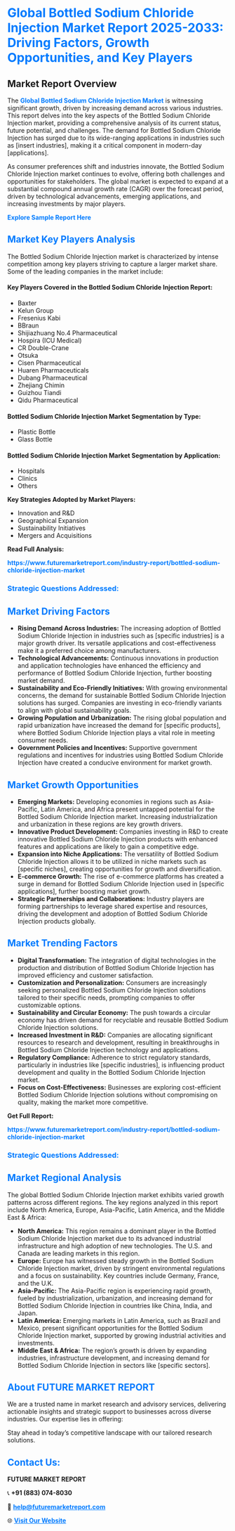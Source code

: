 <h1 style="color: #007BFF;">Global Bottled Sodium Chloride Injection Market Report 2025-2033: Driving Factors, Growth Opportunities, and Key Players</h1>

<section id="overview">
<h2>Market Report Overview</h2>
<p>The <a href="https://www.futuremarketreport.com/industry-report/bottled-sodium-chloride-injection-market" style="color: #007BFF; text-decoration: none;"><strong>Global Bottled Sodium Chloride Injection Market</strong></a> is witnessing significant growth, driven by increasing demand across various industries. This report delves into the key aspects of the Bottled Sodium Chloride Injection market, providing a comprehensive analysis of its current status, future potential, and challenges. The demand for Bottled Sodium Chloride Injection has surged due to its wide-ranging applications in industries such as [insert industries], making it a critical component in modern-day [applications].</p>
<p>As consumer preferences shift and industries innovate, the Bottled Sodium Chloride Injection market continues to evolve, offering both challenges and opportunities for stakeholders. The global market is expected to expand at a substantial compound annual growth rate (CAGR) over the forecast period, driven by technological advancements, emerging applications, and increasing investments by major players.</p>
</section>

<section id="overview">
<p><a href="https://www.futuremarketreport.com/request-sample/reportId=48072" style="color: #007BFF; text-decoration: none;"><strong>Explore Sample Report Here</strong></a></p>
</section>

<section id="key-players">
<h2 style="color: #007BFF;">Market Key Players Analysis</h2>
<p>The Bottled Sodium Chloride Injection market is characterized by intense competition among key players striving to capture a larger market share. Some of the leading companies in the market include:</p>
<h4>Key Players Covered in the Bottled Sodium Chloride Injection Report:</h4>
<ul><li>Baxter</li><li>Kelun Group</li><li>Fresenius Kabi</li><li>BBraun</li><li>Shijiazhuang No.4 Pharmaceutical</li><li>Hospira (ICU Medical)</li><li>CR Double-Crane</li><li>Otsuka</li><li>Cisen Pharmaceutical</li><li>Huaren Pharmaceuticals</li><li>Dubang Pharmaceutical</li><li>Zhejiang Chimin</li><li>Guizhou Tiandi</li><li>Qidu Pharmaceutical</li></ul>
<h4>Bottled Sodium Chloride Injection Market Segmentation by Type:</h4>
<ul><li>Plastic Bottle</li><li>Glass Bottle</li></ul>

<h4>Bottled Sodium Chloride Injection Market Segmentation by Application:</h4>
<ul><li>Hospitals</li><li>Clinics</li><li>Others</li></ul>
<p><strong>Key Strategies Adopted by Market Players:</strong></p>
<ul>
<li>Innovation and R&D</li>
<li>Geographical Expansion</li>
<li>Sustainability Initiatives</li>
<li>Mergers and Acquisitions</li>
</ul>
</section>

<section>
<p><strong>Read Full Analysis: </strong></p><a href="https://www.futuremarketreport.com/industry-report/bottled-sodium-chloride-injection-market" style="color: #007BFF; text-decoration: none;"><strong>https://www.futuremarketreport.com/industry-report/bottled-sodium-chloride-injection-market</strong></a>
<h3 style="color: #007BFF;">Strategic Questions Addressed:</h3>
</section>

<section id="driving-factors">
<h2 style="color: #007BFF;">Market Driving Factors</h2>
<ul>
<li><strong>Rising Demand Across Industries:</strong> The increasing adoption of Bottled Sodium Chloride Injection in industries such as [specific industries] is a major growth driver. Its versatile applications and cost-effectiveness make it a preferred choice among manufacturers.</li>
<li><strong>Technological Advancements:</strong> Continuous innovations in production and application technologies have enhanced the efficiency and performance of Bottled Sodium Chloride Injection, further boosting market demand.</li>
<li><strong>Sustainability and Eco-Friendly Initiatives:</strong> With growing environmental concerns, the demand for sustainable Bottled Sodium Chloride Injection solutions has surged. Companies are investing in eco-friendly variants to align with global sustainability goals.</li>
<li><strong>Growing Population and Urbanization:</strong> The rising global population and rapid urbanization have increased the demand for [specific products], where Bottled Sodium Chloride Injection plays a vital role in meeting consumer needs.</li>
<li><strong>Government Policies and Incentives:</strong> Supportive government regulations and incentives for industries using Bottled Sodium Chloride Injection have created a conducive environment for market growth.</li>
</ul>
</section>

<section id="growth-opportunities">
<h2 style="color: #007BFF;">Market Growth Opportunities</h2>
<ul>
<li><strong>Emerging Markets:</strong> Developing economies in regions such as Asia-Pacific, Latin America, and Africa present untapped potential for the Bottled Sodium Chloride Injection market. Increasing industrialization and urbanization in these regions are key growth drivers.</li>
<li><strong>Innovative Product Development:</strong> Companies investing in R&D to create innovative Bottled Sodium Chloride Injection products with enhanced features and applications are likely to gain a competitive edge.</li>
<li><strong>Expansion into Niche Applications:</strong> The versatility of Bottled Sodium Chloride Injection allows it to be utilized in niche markets such as [specific niches], creating opportunities for growth and diversification.</li>
<li><strong>E-commerce Growth:</strong> The rise of e-commerce platforms has created a surge in demand for Bottled Sodium Chloride Injection used in [specific applications], further boosting market growth.</li>
<li><strong>Strategic Partnerships and Collaborations:</strong> Industry players are forming partnerships to leverage shared expertise and resources, driving the development and adoption of Bottled Sodium Chloride Injection products globally.</li>
</ul>
</section>

<section id="trending-factors">
<h2 style="color: #007BFF;">Market Trending Factors</h2>
<ul>
<li><strong>Digital Transformation:</strong> The integration of digital technologies in the production and distribution of Bottled Sodium Chloride Injection has improved efficiency and customer satisfaction.</li>
<li><strong>Customization and Personalization:</strong> Consumers are increasingly seeking personalized Bottled Sodium Chloride Injection solutions tailored to their specific needs, prompting companies to offer customizable options.</li>
<li><strong>Sustainability and Circular Economy:</strong> The push towards a circular economy has driven demand for recyclable and reusable Bottled Sodium Chloride Injection solutions.</li>
<li><strong>Increased Investment in R&D:</strong> Companies are allocating significant resources to research and development, resulting in breakthroughs in Bottled Sodium Chloride Injection technology and applications.</li>
<li><strong>Regulatory Compliance:</strong> Adherence to strict regulatory standards, particularly in industries like [specific industries], is influencing product development and quality in the Bottled Sodium Chloride Injection market.</li>
<li><strong>Focus on Cost-Effectiveness:</strong> Businesses are exploring cost-efficient Bottled Sodium Chloride Injection solutions without compromising on quality, making the market more competitive.</li>
</ul>
</section>

<section>
<p><strong>Get Full Report: </strong></p><a href="https://www.futuremarketreport.com/industry-report/bottled-sodium-chloride-injection-market" style="color: #007BFF; text-decoration: none;"><strong>https://www.futuremarketreport.com/industry-report/bottled-sodium-chloride-injection-market</strong></a>
<h3 style="color: #007BFF;">Strategic Questions Addressed:</h3>
</section>


<section id="regional-analysis">
<h2 style="color: #007BFF;">Market Regional Analysis</h2>
<p>The global Bottled Sodium Chloride Injection market exhibits varied growth patterns across different regions. The key regions analyzed in this report include North America, Europe, Asia-Pacific, Latin America, and the Middle East & Africa:</p>
<ul>
<li><strong>North America:</strong> This region remains a dominant player in the Bottled Sodium Chloride Injection market due to its advanced industrial infrastructure and high adoption of new technologies. The U.S. and Canada are leading markets in this region.</li>
<li><strong>Europe:</strong> Europe has witnessed steady growth in the Bottled Sodium Chloride Injection market, driven by stringent environmental regulations and a focus on sustainability. Key countries include Germany, France, and the U.K.</li>
<li><strong>Asia-Pacific:</strong> The Asia-Pacific region is experiencing rapid growth, fueled by industrialization, urbanization, and increasing demand for Bottled Sodium Chloride Injection in countries like China, India, and Japan.</li>
<li><strong>Latin America:</strong> Emerging markets in Latin America, such as Brazil and Mexico, present significant opportunities for the Bottled Sodium Chloride Injection market, supported by growing industrial activities and investments.</li>
<li><strong>Middle East & Africa:</strong> The region’s growth is driven by expanding industries, infrastructure development, and increasing demand for Bottled Sodium Chloride Injection in sectors like [specific sectors].</li>
</ul>
</section>

<footer>
<h2 style="color: #007BFF;">About FUTURE MARKET REPORT</h2>
<p>We are a trusted name in market research and advisory services, delivering actionable insights and strategic support to businesses across diverse industries. Our expertise lies in offering:</p>

<p>Stay ahead in today’s competitive landscape with our tailored research solutions.</p>

<h2 style="color: #007BFF;">Contact Us:</h2>
<p><strong>FUTURE MARKET REPORT</strong></p>
<p>📞 <strong>+91 (883) 074-8030</strong></p>
<p>📧 <strong><a href="mailto:help@futuremarketreport.com" style="color: #007BFF;">help@futuremarketreport.com</a></strong></p>
<p>🌐 <strong><a href="https://www.futuremarketreport.com/" style="color: #007BFF;">Visit Our Website</a></strong></p>
</footer>